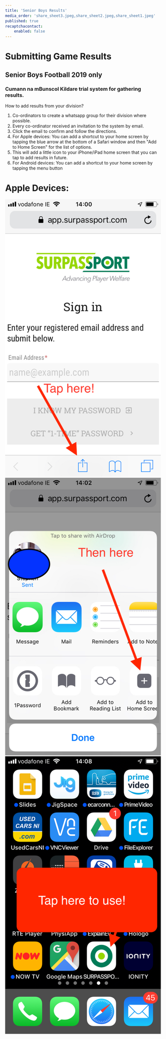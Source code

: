 ```yaml
---
title: 'Senior Boys Results'
media_order: 'share_sheet3.jpeg,share_sheet2.jpeg,share_sheet1.jpeg'
published: true
recaptchacontact:
    enabled: false
---
```


# Submitting Game Results
## Senior Boys Football 2019 only
### Cumann na mBunscol Kildare trial system for gathering results. 


How to add results from your division?

1. Co-ordinators to create a whatsapp group for their division where possible.
2. Every co-ordinator received an invitation to the system by email.
3. Click the email to confirm and follow the directions. 
4. For  Apple devices: You can add a shortcut to your home screen by tapping the blue arrow at the bottom of a Safari window and then "Add to Home Screen" for the list of options.
5. This will add a little icon to your iPhone/iPad home screen that you can tap to add results in future.
6. For Android devices: You can add a shortcut to your home screen by tapping the menu button

# Apple Devices:
![](share_sheet1.jpeg)
![](share_sheet2.jpeg)
![](share_sheet3.jpeg)